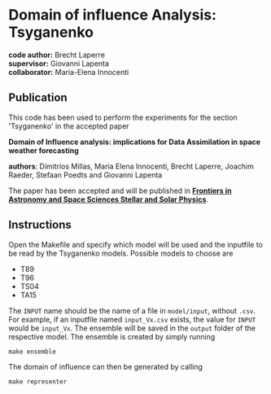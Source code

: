 # Domain of influence Analysis: Tsyganenko

__code author:__ Brecht Laperre  
__supervisor:__ Giovanni Lapenta  
__collaborator:__ Maria-Elena Innocenti

## Publication

This code has been used to perform the experiments for the section 'Tsyganenko' in the accepted paper

__Domain of Influence analysis: implications for Data Assimilation in space weather forecasting__

__authors__: 
Dimitrios Millas,
Maria Elena Innocenti,
Brecht Laperre,
Joachim Raeder,
Stefaan Poedts and
Giovanni Lapenta

The paper has been accepted and will be published in [__Frontiers in Astronomy and Space Sciences Stellar and Solar Physics__](https://www.frontiersin.org/journals/603).

## Instructions

Open the Makefile and specify which model will be used and the inputfile to be read by the Tsyganenko models. 
Possible models to choose are
* T89
* T96
* TS04
* TA15


The `INPUT` name should be the name of a file in `model/input`, without `.csv`. For example, if an inputfile named `input_Vx.csv` exists, the value for `INPUT` would be `input_Vx`. The ensemble will be saved in the `output` folder of the respective model. The ensemble is created by simply running
```
make ensemble
```
The domain of influence can then be generated by calling
```
make representer
```


